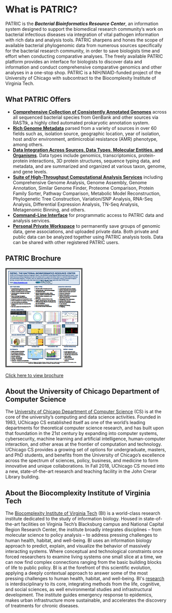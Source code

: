 # What is PATRIC?

PATRIC is the ***Bacterial Bioinformatics Resource Center***, an information system designed to support the biomedical research community’s work on bacterial infectious diseases via integration of vital pathogen information with rich data and analysis tools. PATRIC sharpens and hones the scope of available bacterial phylogenomic data from numerous sources specifically for the bacterial research community, in order to save biologists time and effort when conducting comparative analyses. The freely available PATRIC platform provides an interface for biologists to discover data and information and conduct comprehensive comparative genomics and other analyses in a one-stop shop. PATRIC is a NIH/NIAID-funded project of the University of Chicago with subcontract to the Biocomplexity Institute of Virginia Tech.

## What PATRIC Offers

* [**Comprehensive Collection of Consistently Annotated Genomes**](../user_guides/organisms_taxon/genome_annotations.html) across all sequenced bacterial species from GenBank and other sources via RASTtk, a highly cited automated prokaryotic annotation system.
* [**Rich Genome Metadata**](../user_guides/organisms_taxon/genome_metadata.html) parsed from a variety of sources in over 60 fields such as, isolation source, geographic location, year of isolation, host and/or environment, antimicrobial resistance (AMR) phenotype, among others.
* [**Data Integration Across Sources, Data Types, Molecular Entities, and Organisms**](../user_guides/organisms_tab.html). Data types include genomics, transcriptomics, protein-protein interactions, 3D protein structures, sequence typing data, and metadata, and are summarized and organized at various taxon, genome, and gene levels.
* [**Suite of High-Throughput Computational Analysis Services**](../user_guides/services_tab.html) including Comprehensive Genome Analysis, Genome Assembly, Genome Annotation, Similar Genome Finder, Proteome Comparison, Protein Family Sorter, Pathway Comparison, Metabolic Model Reconstruction, Phylogenetic Tree Construction, Variation/SNP Analysis, RNA-Seq Analysis, Differential Expression Analysis, TN-Seq Analysis, Metagenomic Binning, and others.
* [**Command-Line Interface**](./cli_tutorial/) for programmatic access to PATRIC data and analysis services.
* [**Personal Private Workspace**](../user_guides/workspace_groups_upload.html) to permanently save groups of genomic data, gene associations, and uploaded private data. Both private and public data can be analyzed together using PATRIC analysis tools. Data can be shared with other registered PATRIC users.

## PATRIC Brochure
![PATRIC Brochure thumbnail](./images/patric_brochure_thumbnail.png)

[Click here to view brochure](../_static/website/patric-flyer-2018.pdf)

## About the University of Chicago Department of Computer Science
The <a href="http://bi.vt.edu/" target="_blank">University of Chicago Department of Computer Science</a> (CS) is at the core of the university’s computing and data science activities. Founded in 1983, UChicago CS established itself as one of the world’s leading departments for theoretical computer science research, and has built upon that foundation in the 21st century by expanding into computer systems, cybersecurity, machine learning and artificial intelligence, human-computer interaction, and other areas at the frontier of computation and technology. UChicago CS provides a growing set of options for undergraduate, masters, and PhD students, and benefits from the University of Chicago’s excellence across the spectrum of sciences, policy, business, and medicine to form innovative and unique collaborations. In Fall 2018, UChicago CS moved into a new, state-of-the-art research and teaching facility in the John Crerar Library building.

## About the Biocomplexity Institute of Virginia Tech
The <a href="https://www.cs.uchicago.edu/" target="_blank">Biocomplexity Institute of Virginia Tech</a> (BI) is a world-class research institute dedicated to the study of information biology. Housed in state-of-the-art facilities on Virginia Tech’s Blacksburg campus and National Capital Region Research Center, the institute broadly integrates disciplines – from molecular
science to policy analysis – to address pressing challenges to human health, habitat, and well-being. BI uses an information biology approach to predict, explain, and visualize the behavior of massively interacting systems. Where conceptual and technological constraints once forced researchers to examine living systems one small slice at a time, we can now find complex connections ranging from the basic building blocks of life to public policy. BI is at the forefront of this scientific evolution, applying a deeply contextual approach to answer some of the most pressing challenges to human health,
habitat, and well-being. BI's <a href="http://bi.vt.edu/research" target="_blank">research</a> is interdisciplinary to its core, integrating methods from the life, cognitive, and social sciences, as well environmental studies and infrastructural development. The institute guides emergency response to epidemics, makes urban infrastructure more sustainable, and accelerates the discovery of treatments for chronic diseases.
